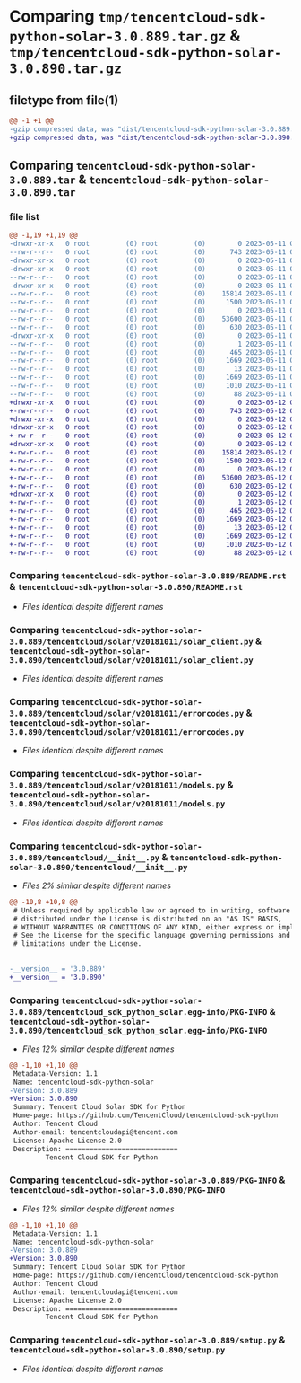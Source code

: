 # Comparing `tmp/tencentcloud-sdk-python-solar-3.0.889.tar.gz` & `tmp/tencentcloud-sdk-python-solar-3.0.890.tar.gz`

## filetype from file(1)

```diff
@@ -1 +1 @@
-gzip compressed data, was "dist/tencentcloud-sdk-python-solar-3.0.889.tar", last modified: Thu May 11 03:10:14 2023, max compression
+gzip compressed data, was "dist/tencentcloud-sdk-python-solar-3.0.890.tar", last modified: Fri May 12 03:41:37 2023, max compression
```

## Comparing `tencentcloud-sdk-python-solar-3.0.889.tar` & `tencentcloud-sdk-python-solar-3.0.890.tar`

### file list

```diff
@@ -1,19 +1,19 @@
-drwxr-xr-x   0 root         (0) root         (0)        0 2023-05-11 03:10:14.000000 tencentcloud-sdk-python-solar-3.0.889/
--rw-r--r--   0 root         (0) root         (0)      743 2023-05-11 03:10:14.000000 tencentcloud-sdk-python-solar-3.0.889/README.rst
-drwxr-xr-x   0 root         (0) root         (0)        0 2023-05-11 03:10:14.000000 tencentcloud-sdk-python-solar-3.0.889/tencentcloud/
-drwxr-xr-x   0 root         (0) root         (0)        0 2023-05-11 03:10:14.000000 tencentcloud-sdk-python-solar-3.0.889/tencentcloud/solar/
--rw-r--r--   0 root         (0) root         (0)        0 2023-05-11 03:10:14.000000 tencentcloud-sdk-python-solar-3.0.889/tencentcloud/solar/__init__.py
-drwxr-xr-x   0 root         (0) root         (0)        0 2023-05-11 03:10:14.000000 tencentcloud-sdk-python-solar-3.0.889/tencentcloud/solar/v20181011/
--rw-r--r--   0 root         (0) root         (0)    15814 2023-05-11 03:10:14.000000 tencentcloud-sdk-python-solar-3.0.889/tencentcloud/solar/v20181011/solar_client.py
--rw-r--r--   0 root         (0) root         (0)     1500 2023-05-11 03:10:14.000000 tencentcloud-sdk-python-solar-3.0.889/tencentcloud/solar/v20181011/errorcodes.py
--rw-r--r--   0 root         (0) root         (0)        0 2023-05-11 03:10:14.000000 tencentcloud-sdk-python-solar-3.0.889/tencentcloud/solar/v20181011/__init__.py
--rw-r--r--   0 root         (0) root         (0)    53600 2023-05-11 03:10:14.000000 tencentcloud-sdk-python-solar-3.0.889/tencentcloud/solar/v20181011/models.py
--rw-r--r--   0 root         (0) root         (0)      630 2023-05-11 03:10:14.000000 tencentcloud-sdk-python-solar-3.0.889/tencentcloud/__init__.py
-drwxr-xr-x   0 root         (0) root         (0)        0 2023-05-11 03:10:14.000000 tencentcloud-sdk-python-solar-3.0.889/tencentcloud_sdk_python_solar.egg-info/
--rw-r--r--   0 root         (0) root         (0)        1 2023-05-11 03:10:14.000000 tencentcloud-sdk-python-solar-3.0.889/tencentcloud_sdk_python_solar.egg-info/dependency_links.txt
--rw-r--r--   0 root         (0) root         (0)      465 2023-05-11 03:10:14.000000 tencentcloud-sdk-python-solar-3.0.889/tencentcloud_sdk_python_solar.egg-info/SOURCES.txt
--rw-r--r--   0 root         (0) root         (0)     1669 2023-05-11 03:10:14.000000 tencentcloud-sdk-python-solar-3.0.889/tencentcloud_sdk_python_solar.egg-info/PKG-INFO
--rw-r--r--   0 root         (0) root         (0)       13 2023-05-11 03:10:14.000000 tencentcloud-sdk-python-solar-3.0.889/tencentcloud_sdk_python_solar.egg-info/top_level.txt
--rw-r--r--   0 root         (0) root         (0)     1669 2023-05-11 03:10:14.000000 tencentcloud-sdk-python-solar-3.0.889/PKG-INFO
--rw-r--r--   0 root         (0) root         (0)     1010 2023-05-11 03:10:14.000000 tencentcloud-sdk-python-solar-3.0.889/setup.py
--rw-r--r--   0 root         (0) root         (0)       88 2023-05-11 03:10:14.000000 tencentcloud-sdk-python-solar-3.0.889/setup.cfg
+drwxr-xr-x   0 root         (0) root         (0)        0 2023-05-12 03:41:37.000000 tencentcloud-sdk-python-solar-3.0.890/
+-rw-r--r--   0 root         (0) root         (0)      743 2023-05-12 03:41:37.000000 tencentcloud-sdk-python-solar-3.0.890/README.rst
+drwxr-xr-x   0 root         (0) root         (0)        0 2023-05-12 03:41:37.000000 tencentcloud-sdk-python-solar-3.0.890/tencentcloud/
+drwxr-xr-x   0 root         (0) root         (0)        0 2023-05-12 03:41:37.000000 tencentcloud-sdk-python-solar-3.0.890/tencentcloud/solar/
+-rw-r--r--   0 root         (0) root         (0)        0 2023-05-12 03:41:37.000000 tencentcloud-sdk-python-solar-3.0.890/tencentcloud/solar/__init__.py
+drwxr-xr-x   0 root         (0) root         (0)        0 2023-05-12 03:41:37.000000 tencentcloud-sdk-python-solar-3.0.890/tencentcloud/solar/v20181011/
+-rw-r--r--   0 root         (0) root         (0)    15814 2023-05-12 03:41:37.000000 tencentcloud-sdk-python-solar-3.0.890/tencentcloud/solar/v20181011/solar_client.py
+-rw-r--r--   0 root         (0) root         (0)     1500 2023-05-12 03:41:37.000000 tencentcloud-sdk-python-solar-3.0.890/tencentcloud/solar/v20181011/errorcodes.py
+-rw-r--r--   0 root         (0) root         (0)        0 2023-05-12 03:41:37.000000 tencentcloud-sdk-python-solar-3.0.890/tencentcloud/solar/v20181011/__init__.py
+-rw-r--r--   0 root         (0) root         (0)    53600 2023-05-12 03:41:37.000000 tencentcloud-sdk-python-solar-3.0.890/tencentcloud/solar/v20181011/models.py
+-rw-r--r--   0 root         (0) root         (0)      630 2023-05-12 03:41:37.000000 tencentcloud-sdk-python-solar-3.0.890/tencentcloud/__init__.py
+drwxr-xr-x   0 root         (0) root         (0)        0 2023-05-12 03:41:37.000000 tencentcloud-sdk-python-solar-3.0.890/tencentcloud_sdk_python_solar.egg-info/
+-rw-r--r--   0 root         (0) root         (0)        1 2023-05-12 03:41:37.000000 tencentcloud-sdk-python-solar-3.0.890/tencentcloud_sdk_python_solar.egg-info/dependency_links.txt
+-rw-r--r--   0 root         (0) root         (0)      465 2023-05-12 03:41:37.000000 tencentcloud-sdk-python-solar-3.0.890/tencentcloud_sdk_python_solar.egg-info/SOURCES.txt
+-rw-r--r--   0 root         (0) root         (0)     1669 2023-05-12 03:41:37.000000 tencentcloud-sdk-python-solar-3.0.890/tencentcloud_sdk_python_solar.egg-info/PKG-INFO
+-rw-r--r--   0 root         (0) root         (0)       13 2023-05-12 03:41:37.000000 tencentcloud-sdk-python-solar-3.0.890/tencentcloud_sdk_python_solar.egg-info/top_level.txt
+-rw-r--r--   0 root         (0) root         (0)     1669 2023-05-12 03:41:37.000000 tencentcloud-sdk-python-solar-3.0.890/PKG-INFO
+-rw-r--r--   0 root         (0) root         (0)     1010 2023-05-12 03:41:37.000000 tencentcloud-sdk-python-solar-3.0.890/setup.py
+-rw-r--r--   0 root         (0) root         (0)       88 2023-05-12 03:41:37.000000 tencentcloud-sdk-python-solar-3.0.890/setup.cfg
```

### Comparing `tencentcloud-sdk-python-solar-3.0.889/README.rst` & `tencentcloud-sdk-python-solar-3.0.890/README.rst`

 * *Files identical despite different names*

### Comparing `tencentcloud-sdk-python-solar-3.0.889/tencentcloud/solar/v20181011/solar_client.py` & `tencentcloud-sdk-python-solar-3.0.890/tencentcloud/solar/v20181011/solar_client.py`

 * *Files identical despite different names*

### Comparing `tencentcloud-sdk-python-solar-3.0.889/tencentcloud/solar/v20181011/errorcodes.py` & `tencentcloud-sdk-python-solar-3.0.890/tencentcloud/solar/v20181011/errorcodes.py`

 * *Files identical despite different names*

### Comparing `tencentcloud-sdk-python-solar-3.0.889/tencentcloud/solar/v20181011/models.py` & `tencentcloud-sdk-python-solar-3.0.890/tencentcloud/solar/v20181011/models.py`

 * *Files identical despite different names*

### Comparing `tencentcloud-sdk-python-solar-3.0.889/tencentcloud/__init__.py` & `tencentcloud-sdk-python-solar-3.0.890/tencentcloud/__init__.py`

 * *Files 2% similar despite different names*

```diff
@@ -10,8 +10,8 @@
 # Unless required by applicable law or agreed to in writing, software
 # distributed under the License is distributed on an "AS IS" BASIS,
 # WITHOUT WARRANTIES OR CONDITIONS OF ANY KIND, either express or implied.
 # See the License for the specific language governing permissions and
 # limitations under the License.
 
 
-__version__ = '3.0.889'
+__version__ = '3.0.890'
```

### Comparing `tencentcloud-sdk-python-solar-3.0.889/tencentcloud_sdk_python_solar.egg-info/PKG-INFO` & `tencentcloud-sdk-python-solar-3.0.890/tencentcloud_sdk_python_solar.egg-info/PKG-INFO`

 * *Files 12% similar despite different names*

```diff
@@ -1,10 +1,10 @@
 Metadata-Version: 1.1
 Name: tencentcloud-sdk-python-solar
-Version: 3.0.889
+Version: 3.0.890
 Summary: Tencent Cloud Solar SDK for Python
 Home-page: https://github.com/TencentCloud/tencentcloud-sdk-python
 Author: Tencent Cloud
 Author-email: tencentcloudapi@tencent.com
 License: Apache License 2.0
 Description: ============================
         Tencent Cloud SDK for Python
```

### Comparing `tencentcloud-sdk-python-solar-3.0.889/PKG-INFO` & `tencentcloud-sdk-python-solar-3.0.890/PKG-INFO`

 * *Files 12% similar despite different names*

```diff
@@ -1,10 +1,10 @@
 Metadata-Version: 1.1
 Name: tencentcloud-sdk-python-solar
-Version: 3.0.889
+Version: 3.0.890
 Summary: Tencent Cloud Solar SDK for Python
 Home-page: https://github.com/TencentCloud/tencentcloud-sdk-python
 Author: Tencent Cloud
 Author-email: tencentcloudapi@tencent.com
 License: Apache License 2.0
 Description: ============================
         Tencent Cloud SDK for Python
```

### Comparing `tencentcloud-sdk-python-solar-3.0.889/setup.py` & `tencentcloud-sdk-python-solar-3.0.890/setup.py`

 * *Files identical despite different names*


